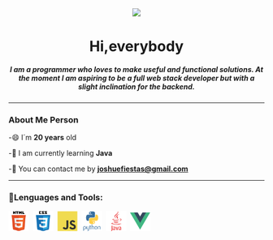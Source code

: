 <div id="header" align="center">
    <img src="https://wallpapers.com/images/hd/black-and-white-aesthetic-tree-at-lake-bfrrf8eocschry9b.jpg" width="200"/>
    <h1 align="center">Hi,everybody</h1>
    <h5 align="center">
       I am a programmer who loves to make useful and functional solutions. At the moment I am aspiring to be a full web stack developer but with a slight inclination          for the backend.</h3>
</div>

---
### About Me Person
-😄 I´m **20 years** old 

-🌱 I am currently learning **Java**

-💬 You can contact me by **joshuefiestas@gmail.com**

---

<div align="left">
    <h3>🔭Lenguages and Tools:</h3>
    <div>
        <img src="https://github.com/devicons/devicon/blob/master/icons/html5/html5-original-wordmark.svg" title="HTML5" alt="HTML" width:"40" height="40">&nbsp;
        <img src="https://github.com/devicons/devicon/blob/master/icons/css3/css3-original-wordmark.svg" title="CSS3" alt="CSS" width:"40" height="40">&nbsp;
        <img src="https://github.com/devicons/devicon/blob/master/icons/javascript/javascript-original.svg" title="Javascript" alt="Javascript" width:"40" height="40">&nbsp;
        <img src="https://github.com/devicons/devicon/blob/master/icons/python/python-original-wordmark.svg" title="Python" alt="Python" width:"40" height="40">&nbsp;
        <img src="https://github.com/devicons/devicon/blob/master/icons/java/java-plain-wordmark.svg" title="Java" alt="Java" width:"40" height="40">&nbsp;
        <img src="https://github.com/devicons/devicon/blob/master/icons/vuejs/vuejs-original.svg" title="Vue" alt="Vue" width:"40" height="40">&nbsp;
    </div>
</div>
